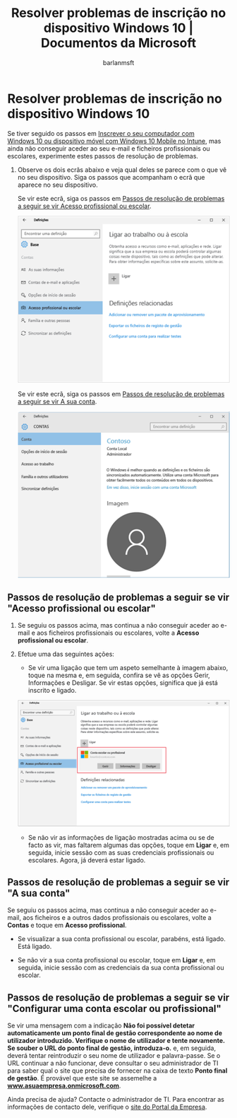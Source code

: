 ﻿---
title: "Resolver problemas de inscrição no dispositivo Windows 10 | Documentos da Microsoft"
description: 
keywords: 
author: barlanmsft
ms.author: barlan
manager: angrobe
ms.date: 07/13/2017
ms.topic: article
ms.prod: 
ms.service: microsoft-intune
ms.technology: 
ms.assetid: 4ab630b6-47ff-443b-a2a5-be23388bcea7
searchScope: User help
ROBOTS: 
ms.reviewer: priyar
ms.suite: ems
ms.custom: intune-enduser
ms.openlocfilehash: 701ee2081d8f696a1c37eaa2857ab92942d79f48
ms.sourcegitcommit: 79116d4c7f11bafc7c444fc9f5af80fa0b21224e
ms.translationtype: HT
ms.contentlocale: pt-PT
ms.lasthandoff: 08/03/2017
---
# <a name="troubleshoot-your-windows-10-device-enrollment"></a>Resolver problemas de inscrição no dispositivo Windows 10
Se tiver seguido os passos em [Inscrever o seu computador com Windows 10 ou dispositivo móvel com Windows 10 Mobile no Intune](enroll-your-w10-phone-or-w10-pc-windows.md), mas ainda não conseguir aceder ao seu e-mail e ficheiros profissionais ou escolares, experimente estes passos de resolução de problemas.

1.  Observe os dois ecrãs abaixo e veja qual deles se parece com o que vê no seu dispositivo. Siga os passos que acompanham o ecrã que aparece no seu dispositivo.

    Se vir este ecrã, siga os passos em [Passos de resolução de problemas a seguir se vir Acesso profissional ou escolar](#troubleshooting-steps-to-follow-if-you-see-access-work-or-school).

    ![settings-accounts-access-work-or-school](./media/w10-enroll-rs1-connect-to-work-or-school.png)

    Se vir este ecrã, siga os passos em [Passos de resolução de problemas a seguir se vir A sua conta](#troubleshooting-steps-to-follow-if-you-see-your-account).

    ![settings-accounts-your-account](./media/W10-enroll-2-accounts-your-account.png)

## <a name="troubleshooting-steps-to-follow-if-you-see-access-work-or-school"></a>Passos de resolução de problemas a seguir se vir "Acesso profissional ou escolar"

1.  Se seguiu os passos acima, mas continua a não conseguir aceder ao e-mail e aos ficheiros profissionais ou escolares, volte a **Acesso profissional ou escolar**.

2. Efetue uma das seguintes ações:

    - Se vir uma ligação que tem um aspeto semelhante à imagem abaixo, toque na mesma e, em seguida, confira se vê as opções Gerir, Informações e Desligar. Se vir estas opções, significa que já está inscrito e ligado.

    ![validate-successful-enrollment](./media/w10-enroll-rs1-validate-successful-enrollment.png)

    - Se não vir as informações de ligação mostradas acima ou se de facto as vir, mas faltarem algumas das opções, toque em **Ligar** e, em seguida, inicie sessão com as suas credenciais profissionais ou escolares. Agora, já deverá estar ligado.

## <a name="troubleshooting-steps-to-follow-if-you-see-your-account"></a>Passos de resolução de problemas a seguir se vir "A sua conta"

Se seguiu os passos acima, mas continua a não conseguir aceder ao e-mail, aos ficheiros e a outros dados profissionais ou escolares, volte a **Contas** e toque em **Acesso profissional**.

- Se visualizar a sua conta profissional ou escolar, parabéns, está ligado. Está ligado.

- Se não vir a sua conta profissional ou escolar, toque em **Ligar** e, em seguida, inicie sessão com as credenciais da sua conta profissional ou escolar.

## <a name="troubleshooting-steps-to-follow-if-you-see-set-up-a-work-or-school-account"></a>Passos de resolução de problemas a seguir se vir "Configurar uma conta escolar ou profissional"

Se vir uma mensagem com a indicação __Não foi possível detetar automaticamente um ponto final de gestão correspondente ao nome de utilizador introduzido. Verifique o nome de utilizador e tente novamente. Se souber o URL do ponto final de gestão, introduza-o.__ e, em seguida, deverá tentar reintroduzir o seu nome de utilizador e palavra-passe. Se o URL continuar a não funcionar, deve consultar o seu administrador de TI para saber qual o site que precisa de fornecer na caixa de texto **Ponto final de gestão**. É provável que este site se assemelhe a **www.asuaempresa.onmicrosoft.com**. 

Ainda precisa de ajuda? Contacte o administrador de TI. Para encontrar as informações de contacto dele, verifique o [site do Portal da Empresa](http://portal.manage.microsoft.com).
